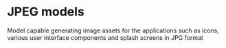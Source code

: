 # JPEG models

Model capable generating image assets for the applications such as icons, various user interface components and splash screens in JPG format

